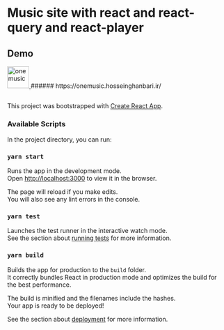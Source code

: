 # Music site with react and react-query and react-player

## Demo
<a href="https://onemusic.hosseinghanbari.ir/">
 <img alt="onemusic"  title="onemusic" src="https://onemusic.hosseinghanbari.ir/static/media/logoType.c81258fe.svg" height="50em" />
</a>
######
https://onemusic.hosseinghanbari.ir/

##
This project was bootstrapped with [Create React App](https://github.com/facebook/create-react-app).

### Available Scripts

In the project directory, you can run:

### `yarn start`

Runs the app in the development mode.\
Open [http://localhost:3000](http://localhost:3000) to view it in the browser.

The page will reload if you make edits.\
You will also see any lint errors in the console.

### `yarn test`

Launches the test runner in the interactive watch mode.\
See the section about [running tests](https://facebook.github.io/create-react-app/docs/running-tests) for more information.

### `yarn build`

Builds the app for production to the `build` folder.\
It correctly bundles React in production mode and optimizes the build for the best performance.

The build is minified and the filenames include the hashes.\
Your app is ready to be deployed!

See the section about [deployment](https://facebook.github.io/create-react-app/docs/deployment) for more information.

